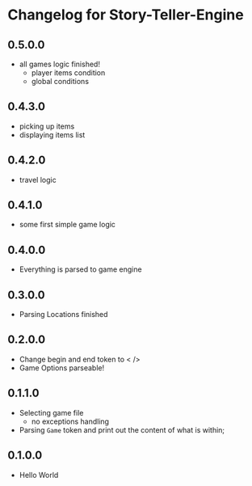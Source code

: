 # Changelog for Story-Teller-Engine

## 0.5.0.0

- all games logic finished!
  - player items condition
  - global conditions
## 0.4.3.0

- picking up items
- displaying items list

## 0.4.2.0

- travel logic

## 0.4.1.0

- some first simple game logic

## 0.4.0.0

- Everything is parsed to game engine

## 0.3.0.0

- Parsing Locations finished

## 0.2.0.0

- Change begin and end token to < />
- Game Options parseable!

## 0.1.1.0

- Selecting game file
  - no exceptions handling
- Parsing `Game` token and print out the content of what is within;

## 0.1.0.0

- Hello World
